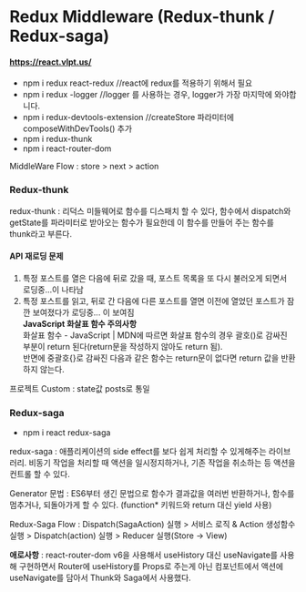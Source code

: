 # Redux Middleware (Redux-thunk / Redux-saga)
#### https://react.vlpt.us/

- npm i redux react-redux //react에 redux를 적용하기 위해서 필요
- npm i redux -logger //logger 를 사용하는 경우, logger가 가장 마지막에 와야합니다.
- npm i redux-devtools-extension //createStore 파라미터에 composeWithDevTools() 추가
- npm i redux-thunk
- npm i react-router-dom

MiddleWare Flow : store > next > action

### Redux-thunk
redux-thunk : 리덕스 미들웨어로 함수를 디스패치 할 수 있다, 함수에서 dispatch와 getState를 파라미터로 받아오는 함수가 필요한데 이 함수를 만들어 주는 함수를 thunk라고 부른다.

#### API 재로딩 문제
1) 특정 포스트를 열은 다음에 뒤로 갔을 때, 포스트 목록을 또 다시 불러오게 되면서 로딩중...이 나타남
2) 특정 포스트를 읽고, 뒤로 간 다음에 다른 포스트를 열면 이전에 열었던 포스트가 잠깐 보여졌다가 로딩중... 이 보여짐   
**JavaScript 화살표 함수 주의사항**   
화살표 함수 - JavaScript | MDN에 따르면 화살표 함수의 경우 괄호()로 감싸진 부분이 return 된다(return문을 작성하지 않아도 return 됨).   
반면에 중괄호{}로 감싸진 다음과 같은 함수는 return문이 없다면 return 값을 반환하지 않는다.   

프로젝트 Custom : state값 posts로 통일

### Redux-saga
- npm i react redux-saga

redux-saga : 애플리케이션의 side effect를 보다 쉽게 처리할 수 있게해주는 라이브러리. 비동기 작업을 처리할 때 액션을 일시정지하거나, 기존 작업을 취소하는 등 액션을 컨트롤 할 수 있다.

Generator 문법 : ES6부터 생긴 문법으로 함수가 결과값을 여러번 반환하거나, 함수를 멈추거나, 되돌아가게 할 수 있다. (function* 키워드와 return 대신 yield 사용)

Redux-Saga Flow : Dispatch(SagaAction) 실행 > 서비스 로직 & Action 생성함수 실행 > Dispatch(action) 실행 > Reducer 실행(Store -> View)

**애로사항** : react-router-dom v6을 사용해서 useHistory 대신 useNavigate를 사용해 구현하면서 Router에 useHistory를 Props로 주는게 아닌 컴포넌트에서 액션에 useNavigate를 담아서 Thunk와 Saga에서 사용했다.